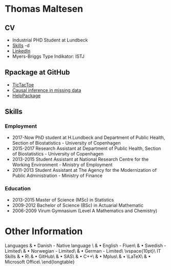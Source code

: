 # Thomas Maltesen
## CV
- Industrial PHD Student at Lundbeck
- [Skills](https://github.com/mcl868/mcl868.github.io/blob/master/README.md#skills) -d
- [LinkedIn](https://dk.linkedin.com/in/thomas-maltesen-b69889ab)
- Myers-Briggs Type Indikator: ISTJ

## Rpackage at GitHub
- [TicTacToe](https://mcl868.github.io/TicTacToe/)
- [Causal inference in missing data](https://mcl868.github.io/causalinmisdata/)
- [HelpPackage](https://mcl868.github.io/HelpPackage/)


## Skills
### Employment
- 2017-Now PhD student at H.Lundbeck and Department of Public Health, Section of Biostatistics - University of Copenhagen
- 2015-2017 Research Assistant at Department of Public Health, Section of Biostatistics - University of Copenhagen
- 2013-2015 Student Assistant at National Research Centre for the Working Environment - Ministry of Employment
- 2011-2013 Student Assistant at The Agency for the Modernization of Public Administration - Ministry of Finance

### Education
- 2013-2015 Master of Science (MSc) in Statistics
- 2009-2012 Bachelor of Science (BSc) in Actuarial Mathematic
- 2006-2009 Virum Gymnasium (Level A Mathematics and Chemistry)

# Other Information
Languages & $\bullet$ Danish - Native language \\
& $\bullet$ English - Fluen\\
& $\bullet$ Swedish - Limited\\
& $\bullet$ Norwegian - Limited\\
& $\bullet$ German - Limited\\
\vspace{10pt}\\
IT Skills & $\bullet$ R\\
& $\bullet$ GitHub\\
& $\bullet$ SAS\\
& $\bullet$ C++\\
& $\bullet$ Mplus\\
& $\bullet$ \LaTeX\\
& $\bullet$ Microsoft Office\\
\end{longtable}

